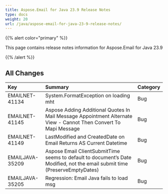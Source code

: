 ```yaml
---
title: Aspose.Email for Java 23.9 Release Notes
type: docs
weight: 20
url: /java/aspose-email-for-java-23-9-release-notes/
---
```


{{% alert color="primary" %}}

This page contains release notes information for Aspose.Email for Java 23.9

{{% /alert %}}

## **All Changes**

|**Key**|**Summary**|**Category**|
| :- | :- | :- |
|EMAILNET-41134|System.FormatException on loading mht|Bug|
|EMAILNET-41145|Aspose Adding Additional Quotes In Mail Message Appointment Alternate View - Cannot Then Convert To Mapi Message|Bug|
|EMAILNET-41149|LastModified and CreatedDate on Email Returns AS Current Datetime|Bug|
|EMAILJAVA-35209|Aspose Email ClientSubmitTime seems to default to document’s Date Modified, not the email submit time (PreserveEmptyDates)|Bug|
|EMAILJAVA-35205|Regression: Email Java fails to load msg|Bug|
